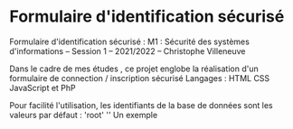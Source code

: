 # Formulaire d'identification sécurisé
Formulaire d'identification sécurisé : 
M1 : Sécurité des systèmes d'informations – Session 1 – 2021/2022 – Christophe Villeneuve

Dans le cadre de mes études , ce projet englobe la réalisation d'un formulaire de connection / inscription sécurisé
Langages : HTML CSS JavaScript et PhP



Pour facilité l'utilisation, les identifiants de la base de données sont les valeurs par défaut : 'root' ''
Un exemple 
